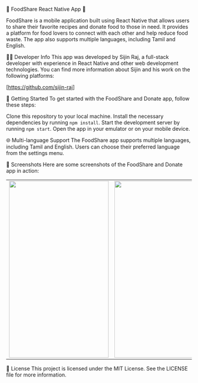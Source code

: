 🍴 FoodShare  React Native App 🥦

FoodShare is a mobile application built using React Native that allows users to share their favorite recipes and donate food to those in need. It provides a platform for food lovers to connect with each other and help reduce food waste. The app also supports multiple languages, including Tamil and English.



🧑‍💻 Developer Info
This app was developed by Sijin Raj, a full-stack developer with experience in React Native and other web development technologies. You can find more information about Sijin and his work on the following platforms:

[https://github.com/sijin-raj]

🚀 Getting Started
To get started with the FoodShare and Donate app, follow these steps:

Clone this repository to your local machine.
Install the necessary dependencies by running `npm install`.
Start the development server by running `npm start`.
Open the app in your emulator or on your mobile device.

🌐 Multi-language Support
The FoodShare app supports multiple languages, including Tamil and English. Users can choose their preferred language from the settings menu.

📱 Screenshots
Here are some screenshots of the FoodShare and Donate app in action:
<table>
  
  <tr>
    <td><img src="screenshots/Screenshot_1582745092.png" width=270 height=480></td>
    <td><img src="screenshots/Screenshot_1582745125.png" width=270 height=480></td>
    <td><img src="screenshots/Screenshot_1582745139.png" width=270 height=480></td>
  </tr>
 </table>


📝 License
This project is licensed under the MIT License. See the LICENSE file for more information.